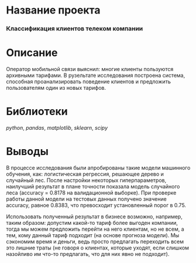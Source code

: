 # Название проекта

### Классификация клиентов телеком компании

# Описание

Оператор мобильной связи выяснил: многие клиенты пользуются архивными тарифами. 
В рузельтате исследования построена система, способная проанализировать поведение клиентов и предложить пользователям один из новых тарифов.

# Библиотеки

_python_, _pandas_, _matplotlib_, _sklearn_, _scipy_

# Выводы

В процессе исследования были апробированы такие модели машинного обучения, как: логистическая регрессия, решающее дерево и случайный лес. 
После настройки некоторых гиперпараметров, наилучший результат в плане точности показала модель случайного леса (accuracy = 0.8178 на валидационной выборке). 
При проверке работы данной модели на тестовых данных получено значение accuracy, равное 0.8383, что превосходит установленный порог в 0.75.

Использовать полученный результат в бизнесе возможно, например, таким образом: допустим какой-то тариф более выгоден компании, тогда мы можем предложить перейти на него клиентам, 
но не всем, а тем, кому данный тариф подходит (на основе прогноза модели). Мы сэкономим время и деньги, ведь просто предлагать переходить всем это лишние траты 
(не говоря о клиентах, которые уходят, если слишком назойливо им что-то предлагать, что для них явно не подходит).